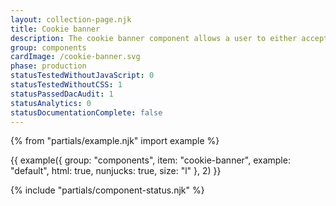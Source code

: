 ```yaml
---
layout: collection-page.njk
title: Cookie banner
description: The cookie banner component allows a user to either accept or decline the use of cookies within a service.
group: components
cardImage: /cookie-banner.svg
phase: production
statusTestedWithoutJavaScript: 0
statusTestedWithoutCSS: 1
statusPassedDacAudit: 1
statusAnalytics: 0
statusDocumentationComplete: false
---
```


{% from "partials/example.njk" import example %}

{{ example({ group: "components", item: "cookie-banner", example: "default", html: true, nunjucks: true, size: "l" }, 2) }}

{% include "partials/component-status.njk" %}
